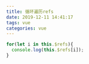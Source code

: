```yaml
---
title: 循环遍历refs
date: 2019-12-11 14:41:17
tags: vue
categories: vue
---
```

```javascript
for(let i in this.$refs){
  console.log(this.$refs[i]);
}
```